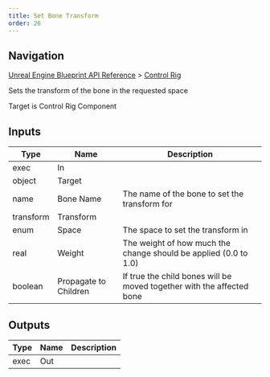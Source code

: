 ```yaml
---
title: Set Bone Transform
order: 26
---
```

## Navigation

[Unreal Engine Blueprint API Reference](https://dev.epicgames.com/documentation/en-us/unreal-engine/BlueprintAPI) > [Control Rig](https://dev.epicgames.com/documentation/en-us/unreal-engine/BlueprintAPI/ControlRig_1)

Sets the transform of the bone in the requested space

Target is Control Rig Component

## Inputs

| Type | Name | Description |
| --- | --- | --- |
| exec | In |  |
| object | Target |  |
| name | Bone Name | The name of the bone to set the transform for |
| transform | Transform |  |
| enum | Space | The space to set the transform in |
| real | Weight | The weight of how much the change should be applied (0.0 to 1.0) |
| boolean | Propagate to Children | If true the child bones will be moved together with the affected bone |

## Outputs

| Type | Name | Description |
| --- | --- | --- |
| exec | Out |  |
